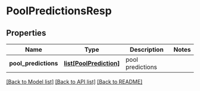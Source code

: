 # PoolPredictionsResp

## Properties
Name | Type | Description | Notes
------------ | ------------- | ------------- | -------------
**pool_predictions** | [**list[PoolPrediction]**](PoolPrediction.md) | pool predictions | 

[[Back to Model list]](../README.md#documentation-for-models) [[Back to API list]](../README.md#documentation-for-api-endpoints) [[Back to README]](../README.md)


